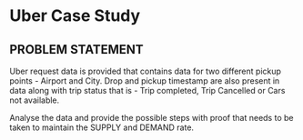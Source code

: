 # Uber Case Study
## PROBLEM STATEMENT

Uber request data is provided that contains data for two different pickup points - Airport and City. Drop and pickup timestamp are also
present in data along with trip status that is - Trip completed, Trip Cancelled or Cars not available.

Analyse the data and provide the possible steps with proof that needs to be taken to maintain the SUPPLY and DEMAND rate.
